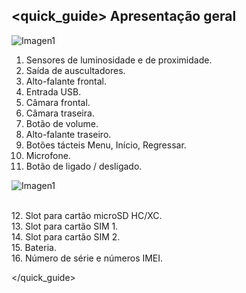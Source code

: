 ## <quick_guide> Apresentação geral

![Imagen1](http://static.energysistem.com/images/manuals/42178/54219bf1589b2.jpg)

1. Sensores de luminosidade e de proximidade.
2. Saída de auscultadores.
3. Alto-falante frontal.
4. Entrada USB.
5. Câmara frontal.
6. Câmara traseira.
7. Botão de volume.
8. Alto-falante traseiro.
9. Botões tácteis Menu, Início, Regressar.
10. Microfone.
11. Botão de ligado / desligado.

![Imagen1](http://static.energysistem.com/images/manuals/42178/54219bfec0c74.jpg)

<br>12. Slot para cartão microSD HC/XC.<br>13. Slot para cartão SIM 1.<br>14. Slot para cartão SIM 2.<br>15. Bateria.<br>16. Número de série e números IMEI.<br>

</quick_guide>

